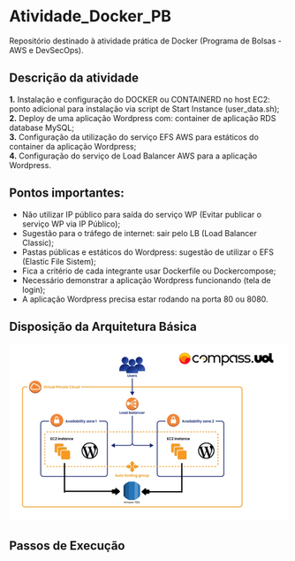 # Atividade_Docker_PB
Repositório destinado à atividade prática de Docker (Programa de Bolsas - AWS e DevSecOps).

## Descrição da atividade
__1.__ Instalação e configuração do DOCKER ou CONTAINERD no host EC2: ponto adicional para instalação via script de Start Instance (user_data.sh);  
__2.__ Deploy de uma aplicação Wordpress com: container de aplicação RDS database MySQL;  
__3.__ Configuração da utilização do serviço EFS AWS para estáticos do container da aplicação Wordpress;  
__4.__ Configuração do serviço de Load Balancer AWS para a aplicação Wordpress.

## Pontos importantes:
* Não utilizar IP público para saída do serviço WP (Evitar publicar o serviço WP via IP Público);
* Sugestão para o tráfego de internet: sair pelo LB (Load Balancer Classic);
* Pastas públicas e estáticos do Wordpress: sugestão de utilizar o EFS (Elastic File Sistem);
* Fica a critério de cada integrante usar Dockerfile ou Dockercompose;
* Necessário demonstrar a aplicação Wordpress funcionando (tela de login);
* A aplicação Wordpress precisa estar rodando na porta 80 ou 8080.

## Disposição da Arquitetura Básica
<img src="/img/arquitetura.jpg" width="750" title="Arquitetura Básica">

## Passos de Execução
